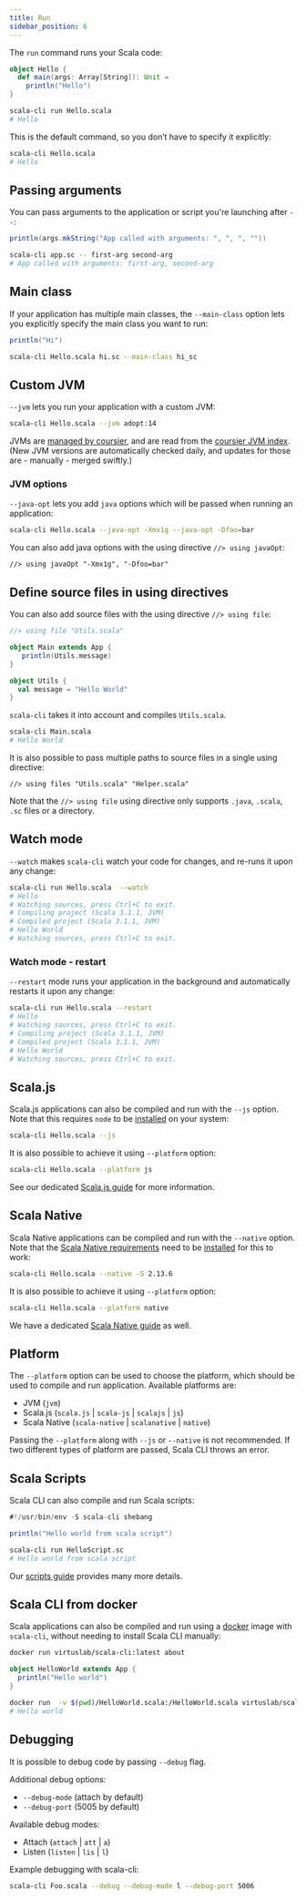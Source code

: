 ```yaml
---
title: Run
sidebar_position: 6
---
```


The `run` command runs your Scala code:

```scala title=Hello.scala
object Hello {
  def main(args: Array[String]): Unit =
    println("Hello")
}
```

```bash
scala-cli run Hello.scala
# Hello
```

This is the default command, so you don’t have to specify it explicitly:
```bash
scala-cli Hello.scala
# Hello
```

## Passing arguments

You can pass arguments to the application or script you're launching after `--`:

```scala title=app.sc
println(args.mkString("App called with arguments: ", ", ", ""))
```

```bash
scala-cli app.sc -- first-arg second-arg
# App called with arguments: first-arg, second-arg
```

<!-- Expected:
App called with arguments: first-arg, second-arg
-->

## Main class

If your application has multiple main classes, the `--main-class` option lets you explicitly specify the main class you want to run:

```scala title=hi.sc
println("Hi")
```

```bash
scala-cli Hello.scala hi.sc --main-class hi_sc
```

## Custom JVM

`--jvm` lets you run your application with a custom JVM:

```bash
scala-cli Hello.scala --jvm adopt:14
```

JVMs are [managed by coursier](https://get-coursier.io/docs/cli-java#managed-jvms), and are read from the [coursier JVM index](https://github.com/coursier/jvm-index).
(New JVM versions are automatically checked daily, and updates for those are - manually - merged
swiftly.)

### JVM options

`--java-opt` lets you add `java` options which will be passed when running an application:

```bash
scala-cli Hello.scala --java-opt -Xmx1g --java-opt -Dfoo=bar
```

You can also add java options with the using directive `//> using javaOpt`:
```
//> using javaOpt "-Xmx1g", "-Dfoo=bar"
```


## Define source files in using directives

You can also add source files with the using directive `//> using file`:

```scala title=Main.scala
//> using file "Utils.scala" 

object Main extends App {
   println(Utils.message)
}
```
```scala title=Utils.scala
object Utils {
  val message = "Hello World"
}
```

`scala-cli` takes it into account and compiles `Utils.scala`.

```bash
scala-cli Main.scala
# Hello World
```

<!-- Expected:
Hello World
-->

It is also possible to pass multiple paths to source files in a single using directive:
 ```
 //> using files "Utils.scala" "Helper.scala"
 ```

 Note that the `//> using file` using directive only supports `.java`, `.scala`, `.sc` files or a directory. 

## Watch mode

`--watch` makes `scala-cli` watch your code for changes, and re-runs it upon any change:

```bash ignore
scala-cli run Hello.scala  --watch
# Hello
# Watching sources, press Ctrl+C to exit.
# Compiling project (Scala 3.1.1, JVM)
# Compiled project (Scala 3.1.1, JVM)
# Hello World
# Watching sources, press Ctrl+C to exit.
```
### Watch mode - restart

`--restart` mode runs your application in the background and automatically restarts it upon any change:

```bash ignore
scala-cli run Hello.scala --restart
# Hello
# Watching sources, press Ctrl+C to exit.
# Compiling project (Scala 3.1.1, JVM)
# Compiled project (Scala 3.1.1, JVM)
# Hello World
# Watching sources, press Ctrl+C to exit.
```

## Scala.js

Scala.js applications can also be compiled and run with the `--js` option.
Note that this requires `node` to be [installed](/install#scala-js) on your system:

```bash
scala-cli Hello.scala --js
```

It is also possible to achieve it using `--platform` option:

```bash
scala-cli Hello.scala --platform js
```

See our dedicated [Scala.js guide](../guides/scala-js.md) for more information.

## Scala Native

Scala Native applications can be compiled and run with the `--native` option.
Note that the [Scala Native requirements](https://scala-native.readthedocs.io/en/latest/user/setup.html#installing-clang-and-runtime-dependencies) need to be [installed](/install#scala-native) for this to work:

```bash
scala-cli Hello.scala --native -S 2.13.6
```

It is also possible to achieve it using `--platform` option:

```bash
scala-cli Hello.scala --platform native
```

We have a dedicated [Scala Native guide](../guides/scala-native.md) as well.

## Platform

The `--platform` option can be used to choose the platform, which should be used to compile and run application. Available platforms are:
* JVM (`jvm`)
* Scala.js (`scala.js` | `scala-js` | `scalajs` | `js`)
* Scala Native (`scala-native` | `scalanative` | `native`)

Passing the `--platform` along with `--js` or `--native` is not recommended. If two different types of platform are passed, Scala CLI throws an error.

## Scala Scripts

Scala CLI can also compile and run Scala scripts:

```scala title=HelloScript.sc
#!/usr/bin/env -S scala-cli shebang

println("Hello world from scala script")
```

```bash
scala-cli run HelloScript.sc
# Hello world from scala script
```

Our [scripts guide](../guides/scripts.md) provides many more details.

## Scala CLI from docker

Scala applications can also be compiled and run using a [docker](https://docs.docker.com/get-started/) image with `scala-cli`, without needing to install Scala CLI manually:

```bash
docker run virtuslab/scala-cli:latest about
```

```scala title=HelloWorld.scala
object HelloWorld extends App {
  println("Hello world")
}
```

```bash ignore
docker run  -v $(pwd)/HelloWorld.scala:/HelloWorld.scala virtuslab/scala-cli /HelloWorld.scala
# Hello world
```

## Debugging

It is possible to debug code by passing `--debug` flag.

Additional debug options:
* `--debug-mode` (attach by default)
* `--debug-port` (5005 by default)

Available debug modes:
* Attach (`attach` | `att` | `a`)
* Listen (`listen` | `lis` | `l`)

Example debugging with scala-cli:

```bash ignore
scala-cli Foo.scala --debug --debug-mode l --debug-port 5006
```
